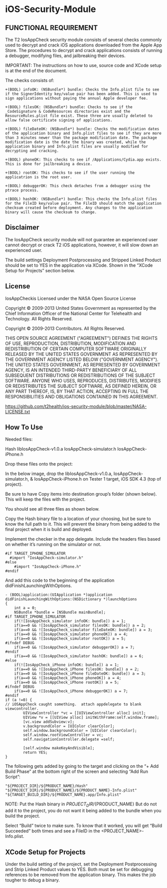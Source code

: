 iOS-Security-Module
===================

FUNCTIONAL REQUIREMENT
----------------------
The T2 IosAppCheck security module consists of several checks commonly used to decrypt and crack iOS applications downloaded from the Apple App Store. The procedures to decrypt and crack applications consists of running a debugger, modifying files, and jailbreaking their devices. 

IMPORTANT: The instructions on how to use, source code and XCode setup is at the end of the document.

The checks consists of:
```
+(BOOL) infoOK: (NSBundle*) bundle: Checks the Info.plist file to see if the SignerIdentity key/value pair has been added. This is used to sign applications without paying the annual Apple developer fee.

+(BOOL) filesOK: (NSBundle*) bundle: Checks to see if the _CodeSignature & CodeResources directories exist and the ResourceRules.plist file exist. These three are usually deleted to allow false certificate signing of applications.

+(BOOL) fileDateOK: (NSBundle*) bundle: Checks the modification dates of the application binary and Info.plist files to see if they are more than 3 minutes newer than the package modification date. The package modification date is the date the binary was created, while the application binary and Info.plist files are usually modified for decrypting and cracking.

+(BOOL) phoneOK: This checks to see if /Applications/Cydia.app exists. This is done for jailbreaking a device.

+(BOOL) rootOK: This checks to see if the user running the applicatrion is the root user.

+(BOOL) debuggerOK: This check detaches from a debugger using the ptrace process.

+(BOOL) hashOK: (NSBundle*) bundle: This checks the Info.plist files for the FileID key/value pair. The FileID should match the application checksum created before deployment. Any changes to the application binary will cause the checksum to change.
```

Disclaimer
----------------------
The IosAppCheck security module will not guarantee an experienced user cannot decrypt or crack T2 iOS applications, however, it will slow down an experienced user.   

The build settings Deployment Postprocessing and Stripped Linked Product should be set to YES in the application via XCode. Shown in the “XCode Setup for Projects” section below.

License
-----------------------
IosAppCheckis Licensed under the NASA Open Source License

Copyright © 2009-2013 United States Government as represented by the Chief Information Officer of the National Center for Telehealth and Technology. All Rights Reserved.

Copyright © 2009-2013 Contributors. All Rights Reserved.

THIS OPEN SOURCE AGREEMENT ("AGREEMENT") DEFINES THE RIGHTS OF USE, REPRODUCTION, DISTRIBUTION, MODIFICATION AND REDISTRIBUTION OF CERTAIN COMPUTER SOFTWARE ORIGINALLY RELEASED BY THE UNITED STATES GOVERNMENT AS REPRESENTED BY THE GOVERNMENT AGENCY LISTED BELOW ("GOVERNMENT AGENCY"). THE UNITED STATES GOVERNMENT, AS REPRESENTED BY GOVERNMENT AGENCY, IS AN INTENDED THIRD-PARTY BENEFICIARY OF ALL SUBSEQUENT DISTRIBUTIONS OR REDISTRIBUTIONS OF THE SUBJECT SOFTWARE. ANYONE WHO USES, REPRODUCES, DISTRIBUTES, MODIFIES OR REDISTRIBUTES THE SUBJECT SOFTWARE, AS DEFINED HEREIN, OR ANY PART THEREOF, IS, BY THAT ACTION, ACCEPTING IN FULL THE RESPONSIBILITIES AND OBLIGATIONS CONTAINED IN THIS AGREEMENT.

https://github.com/t2health/ios-security-module/blob/master/NASA-LICENSE.txt


How To Use
----------------------
Needed files:

Hash
libIosAppCheck-v1.0.a
IosAppCheck-simulator.h
IosAppCheck-iPhone.h

Drop these files onto the project:

In the below image, drop the libIosAppCheck-v1.0.a, IosAppCheck-simulator.h, & IosAppCheck-iPhone.h on Tester 1 target, iOS SDK 4.3 (top of project). 

Be sure to have Copy items into destination group’s folder (shown below). This will keep the files with the project.

You should see all three files as shown below.

Copy the Hash binary file to a location of your choosing, but be sure to know the full path to it. This will prevent the binary from being added to the final project when it is build and deployed.

Implement the checker in the app delegate.
Include the headers files based on whether it’s running on the simulator or not.

```
#if TARGET_IPHONE_SIMULATOR
  #import "IosAppCheck-simulator.h"
#else
	#import "IosAppCheck-iPhone.h"
#endif
```

And add this code to the beginning of the application didFinishLaunchingWithOptions.
```
- (BOOL)application:(UIApplication *)application didFinishLaunchingWithOptions:(NSDictionary *)launchOptions
{
	int a = 0;
	NSBundle *bundle = [NSBundle mainBundle];
#if TARGET_IPHONE_SIMULATOR
	if(![IosAppCheck_simulator infoOK: bundle]) a = 1;
	if(a==0 && ![IosAppCheck_simulator filesOK: bundle]) a = 2;    
	if(a==0 && ![IosAppCheck_simulator fileDateOK: bundle]) a = 3;    
	if(a==0 && ![IosAppCheck_simulator phoneOK]) a = 4;    
	if(a==0 && ![IosAppCheck_simulator rootOK]) a = 5;    
#ifndef DEBUG    
	if(a==0 && ![IosAppCheck_simulator debuggerOK]) a = 7;
#endif
	if(a==0 && ![IosAppCheck_simulator hashOK: bundle]) a = 6;    
#else
	if(![IosAppCheck_iPhone infoOK: bundle]) a = 1;
	if(a==0 && ![IosAppCheck_iPhone filesOK: bundle]) a = 2;    
	if(a==0 && ![IosAppCheck_iPhone fileDateOK: bundle]) a = 3;    
	if(a==0 && ![IosAppCheck_iPhone phoneOK]) a = 4;    
	if(a==0 && ![IosAppCheck_iPhone rootOK]) a = 5;    
#ifndef DEBUG    
	if(a==0 && ![IosAppCheck_iPhone debuggerOK]) a = 7;
#endif
if (a !=0) {
// iOSAppCheck caught something.  attach appdelegate to blank viewcontroller.
    	UIViewController *vc = [[UIViewController alloc] init];
    	UIView *v = [[UIView alloc] initWithFrame:self.window.frame];
    	[vc.view addSubview:v];
    	v.backgroundColor = [UIColor clearColor];
    	self.window.backgroundColor = [UIColor clearColor];
    	self.window.rootViewController = vc;
    	self.navigationController.delegate =self;
   	 
    	[self.window makeKeyAndVisible];
    	return YES;
}
```

The following gets added by going to the target and clicking on the “+ Add Build Phase” at the bottom right of the screen and selecting “Add Run Script”:
```
"${PROJECT_DIR}/${PRODUCT_NAME}/Hash" "${PROJECT_DIR}/${PRODUCT_NAME}/${PRODUCT_NAME}-Info.plist" "${TARGET_BUILD_DIR}/${PRODUCT_NAME}.app/Info.plist"
```

NOTE: Put the Hash binary in ${PROJECT_DIR}/${PRODUCT_NAME} But do not add it to the project, you do not want it being added to the bundle when you build the project.

Select “Build” twice to make sure.
To know that it worked, you will get “Build Succeeded” both times and see a FileID in the <PROJECT_NAME>-Info.plist.



XCode Setup for Projects
--------------------------
Under the build setting of the project, set the Deployment Postprocessing and Strip Linked Product values to YES. Both must be set for debugging references to be removed from the application binary. This makes the job tougher to debug a binary.		

